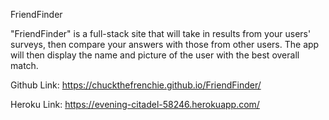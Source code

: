 FriendFinder

"FriendFinder" is a full-stack site  that will take in results from your users' surveys, then compare your answers with those from other users. The app will then display the name and picture of the user with the best overall match.


Github Link: https://chuckthefrenchie.github.io/FriendFinder/

Heroku Link:   https://evening-citadel-58246.herokuapp.com/



